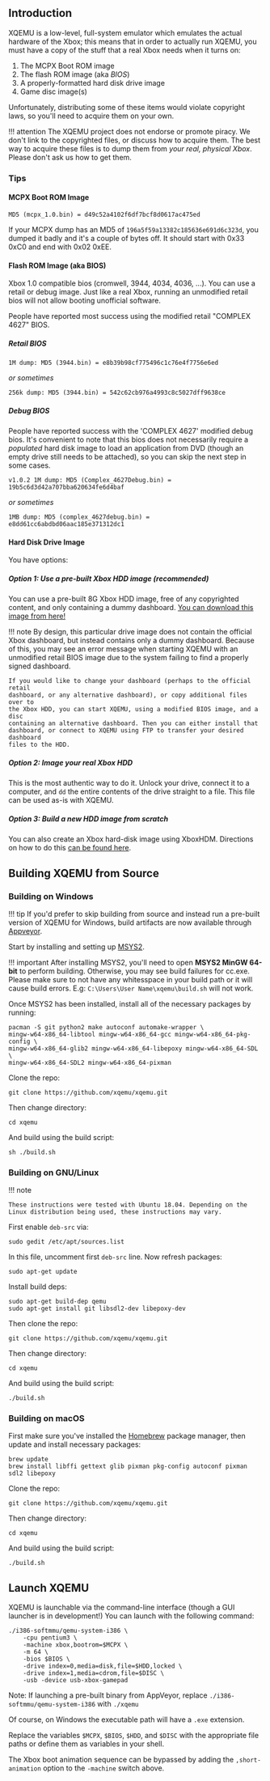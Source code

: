 Introduction
------------
XQEMU is a low-level, full-system emulator which emulates the actual hardware of
the Xbox; this means that in order to actually run XQEMU, you must have a copy
of the stuff that a real Xbox needs when it turns on:

1. The MCPX Boot ROM image
2. The flash ROM image (aka *BIOS*)
3. A properly-formatted hard disk drive image
4. Game disc image(s)

Unfortunately, distributing some of these items would violate copyright laws, so
you'll need to acquire them on your own.

!!! attention
    The XQEMU project does not endorse or promote piracy. We don't link to the
    copyrighted files, or discuss how to acquire them. The best way to acquire
    these files is to dump them from *your real, physical Xbox*. Please don't
    ask us how to get them.

### Tips

#### MCPX Boot ROM Image

    MD5 (mcpx_1.0.bin) = d49c52a4102f6df7bcf8d0617ac475ed

If your MCPX dump has an MD5 of `196a5f59a13382c185636e691d6c323d`, you dumped
it badly and it's a couple of bytes off. It should start with 0x33 0xC0 and end
with 0x02 0xEE.

#### Flash ROM Image (aka BIOS)

Xbox 1.0 compatible bios (cromwell, 3944, 4034, 4036, ...). You can use a retail
or debug image. Just like a real Xbox, running an unmodified retail bios will
not allow booting unofficial software.

People have reported most success using the modified retail "COMPLEX 4627" BIOS.

##### Retail BIOS

    1M dump: MD5 (3944.bin) = e8b39b98cf775496c1c76e4f7756e6ed

_or sometimes_

    256k dump: MD5 (3944.bin) = 542c62cb976a4993c8c5027dff9638ce

##### Debug BIOS

People have reported success with the 'COMPLEX 4627' modified debug bios. It's
convenient to note that this bios does not necessarily require a _populated_
hard disk image to load an application from DVD (though an empty drive still
needs to be attached), so you can skip the next step in some cases.

    v1.0.2 1M dump: MD5 (Complex_4627Debug.bin) = 19b5c6d3d42a707bba620634fe6d4baf

_or sometimes_

    1MB dump: MD5 (complex_4627debug.bin) = e8dd61cc6abdbd06aac185e371312dc1

#### Hard Disk Drive Image

You have options:

##### Option 1: Use a pre-built Xbox HDD image (recommended)

You can use a pre-built 8G Xbox HDD image, free of any copyrighted content, and
only containing a dummy dashboard. [You can download this image from
here!](https://github.com/xqemu/xqemu-hdd-image/releases)

!!! note
    By design, this particular drive image does not contain the official Xbox
    dashboard, but instead contains only a dummy dashboard. Because of this, you
    may see an error message when starting XQEMU with an unmodified retail BIOS
    image due to the system failing to find a properly signed dashboard.

    If you would like to change your dashboard (perhaps to the official retail
    dashboard, or any alternative dashboard), or copy additional files over to
    the Xbox HDD, you can start XQEMU, using a modified BIOS image, and a disc
    containing an alternative dashboard. Then you can either install that
    dashboard, or connect to XQEMU using FTP to transfer your desired dashboard
    files to the HDD.

##### Option 2: Image your real Xbox HDD

This is the most authentic way to do it. Unlock your drive, connect it to a
computer, and `dd` the entire contents of the drive straight to a file. This
file can be used as-is with XQEMU.

##### Option 3: Build a new HDD image from scratch

You can also create an Xbox hard-disk image using XboxHDM. Directions on how
to do this [can be found here](https://github.com/xqemu/xqemu-hdd-image).

Building XQEMU from Source
--------------------------

### Building on Windows

!!! tip
    If you'd prefer to skip building from source and instead run a pre-built
    version of XQEMU for Windows, build artifacts are now available through
    [Appveyor](https://ci.appveyor.com/project/mborgerson/xqemu-c5j6o/build/artifacts).

Start by installing and setting up [MSYS2](https://www.msys2.org/).

!!! important
    After installing MSYS2, you'll need to open **MSYS2 MinGW 64-bit** to
    perform building. Otherwise, you may see build failures for cc.exe.
    Please make sure to not have any whitesspace in your build path or it will cause build errors.
    E.g: `C:\Users\User Name\xqemu\build.sh` will not work.

Once MSYS2 has been installed, install all of the necessary packages by running:

    pacman -S git python2 make autoconf automake-wrapper \
    mingw-w64-x86_64-libtool mingw-w64-x86_64-gcc mingw-w64-x86_64-pkg-config \
    mingw-w64-x86_64-glib2 mingw-w64-x86_64-libepoxy mingw-w64-x86_64-SDL \
    mingw-w64-x86_64-SDL2 mingw-w64-x86_64-pixman

Clone the repo:

    git clone https://github.com/xqemu/xqemu.git

Then change directory:

    cd xqemu

And build using the build script:

    sh ./build.sh

### Building on GNU/Linux

!!! note

    These instructions were tested with Ubuntu 18.04. Depending on the
    Linux distribution being used, these instructions may vary.

First enable `deb-src` via:

    sudo gedit /etc/apt/sources.list

In this file, uncomment first `deb-src` line. Now refresh packages:

    sudo apt-get update

Install build deps:

    sudo apt-get build-dep qemu
    sudo apt-get install git libsdl2-dev libepoxy-dev

Then clone the repo:

    git clone https://github.com/xqemu/xqemu.git

Then change directory:

    cd xqemu

And build using the build script:

    ./build.sh

### Building on macOS

First make sure you've installed the [Homebrew](https://brew.sh/) package
manager, then update and install necessary packages:

    brew update
    brew install libffi gettext glib pixman pkg-config autoconf pixman sdl2 libepoxy

Clone the repo:

    git clone https://github.com/xqemu/xqemu.git

Then change directory:

    cd xqemu

And build using the build script:

    ./build.sh

Launch XQEMU
------------

XQEMU is launchable via the command-line interface (though a GUI launcher is in
development!) You can launch with the following command:

    ./i386-softmmu/qemu-system-i386 \
        -cpu pentium3 \
        -machine xbox,bootrom=$MCPX \
        -m 64 \
        -bios $BIOS \
        -drive index=0,media=disk,file=$HDD,locked \
        -drive index=1,media=cdrom,file=$DISC \
        -usb -device usb-xbox-gamepad

Note: If launching a pre-built binary from AppVeyor, replace `./i386-softmmu/qemu-system-i386` with `./xqemu`

Of course, on Windows the executable path will have a `.exe` extension.

Replace the variables `$MCPX`, `$BIOS`, `$HDD`, and `$DISC` with the appropriate
file paths or define them as variables in your shell.

The Xbox boot animation sequence can be bypassed by adding the
`,short-animation` option to the `-machine` switch above.
